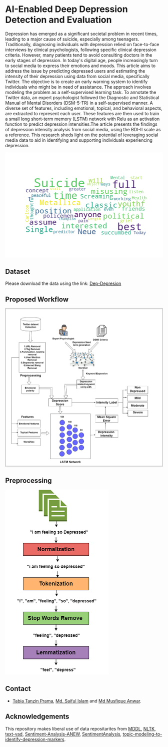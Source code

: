 # AI-Enabled Deep Depression Detection and Evaluation

Depression has emerged as a significant societal problem in recent times, leading to a major cause of suicide, especially among teenagers. Traditionally, diagnosing individuals with depression relied on face-to-face interviews by clinical psychologists, following specific clinical depression criteria. However, many patients tend to avoid consulting doctors in the early stages of depression. In today's digital age, people increasingly turn to social media to express their emotions and moods. This article aims to address the issue by predicting depressed users and estimating the intensity of their depression using data from social media, specifically Twitter. The objective is to create an early warning system to identify individuals who might be in need of assistance. The approach involves modeling the problem as a self-supervised learning task. To annotate the Twitter data, an expert psychologist followed the Diagnostic and Statistical Manual of Mental Disorders (DSM-5-TR) in a self-supervised manner. A diverse set of features, including emotional, topical, and behavioral aspects, are extracted to represent each user. These features are then used to train a small long short-term memory (LSTM) network with Relu as an activation function to predict depression intensities.The article presents the findings of depression intensity analysis from social media, using the BDI-II scale as a reference. This research sheds light on the potential of leveraging social media data to aid in identifying and supporting individuals experiencing depression.

![Scale](/figure/word1.png) 


## Dataset
Please download the data using the link: [Dep-Depresion](https://github.com/sunlightsgy/MDDL) 

## Proposed Workflow 
![pipeline](/figure/work_flow.png)

## Preprocessing
![pipeline](/figure/preprocess.png)

## Contact
- <a href="https://scholar.google.com/citations?user=3OJbzKYAAAAJ&hl=en">Tabia Tanzin Prama</a>, <a href="sohelcse@gmail.com">Md. Saiful Islam</a> and <a href="musfique.anwar@gmail.com ">Md Musfique Anwar</a>.

## Acknowledgements
This repository makes liberal use of data repositarites from 
[MDDL](https://github.com/sunlightsgy/MDDL), [NLTK](https://www.nltk.org/index.html), [text-vad](https://github.com/bagustris/text-vad), [Sentiment-Analysis-ANEW](https://github.com/nisarg64/Sentiment-Analysis-ANEW), [SentimentAnalysis](https://github.com/dwzhou/SentimentAnalysis), [topic-modeling-to-identify-depression-markers](https://github.com/abhilashhn1993/topic-modeling-to-identify-depression-markers).
